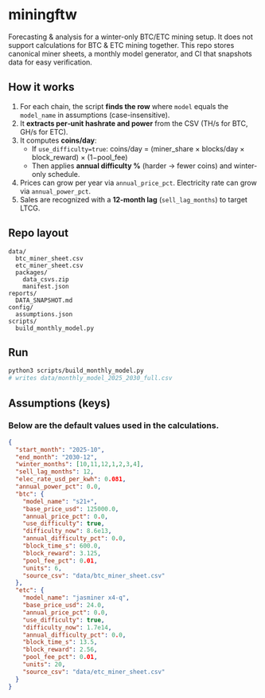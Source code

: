 # miningftw

Forecasting & analysis for a winter-only BTC/ETC mining setup. It does not support calculations for BTC & ETC mining together. 
This repo stores canonical miner sheets, a monthly model generator, and CI that snapshots data for easy verification.

## How it works
1) For each chain, the script **finds the row** where `model` equals the `model_name` in assumptions (case-insensitive).  
2) It **extracts per‑unit hashrate and power** from the CSV (TH/s for BTC, GH/s for ETC).  
3) It computes **coins/day**:
   - If `use_difficulty=true`: coins/day = (miner_share × blocks/day × block_reward) × (1−pool_fee)
   - Then applies **annual difficulty %** (harder → fewer coins) and winter-only schedule.
4) Prices can grow per year via `annual_price_pct`. Electricity rate can grow via `annual_power_pct`.  
5) Sales are recognized with a **12‑month lag** (`sell_lag_months`) to target LTCG.

## Repo layout
```
data/
  btc_miner_sheet.csv
  etc_miner_sheet.csv
  packages/
    data_csvs.zip
    manifest.json
reports/
  DATA_SNAPSHOT.md
config/
  assumptions.json
scripts/
  build_monthly_model.py
```

## Run
```bash
python3 scripts/build_monthly_model.py
# writes data/monthly_model_2025_2030_full.csv
```

## Assumptions (keys)
### Below are the default values used in the calculations.
```json
{
  "start_month": "2025-10",
  "end_month": "2030-12",
  "winter_months": [10,11,12,1,2,3,4],
  "sell_lag_months": 12,
  "elec_rate_usd_per_kwh": 0.081,
  "annual_power_pct": 0.0,
  "btc": {
    "model_name": "s21+",
    "base_price_usd": 125000.0,
    "annual_price_pct": 0.0,
    "use_difficulty": true,
    "difficulty_now": 8.6e13,
    "annual_difficulty_pct": 0.0,
    "block_time_s": 600.0,
    "block_reward": 3.125,
    "pool_fee_pct": 0.01,
    "units": 6,
    "source_csv": "data/btc_miner_sheet.csv"
  },
  "etc": {
    "model_name": "jasminer x4-q",
    "base_price_usd": 24.0,
    "annual_price_pct": 0.0,
    "use_difficulty": true,
    "difficulty_now": 1.7e14,
    "annual_difficulty_pct": 0.0,
    "block_time_s": 13.5,
    "block_reward": 2.56,
    "pool_fee_pct": 0.01,
    "units": 20,
    "source_csv": "data/etc_miner_sheet.csv"
  }
}
```